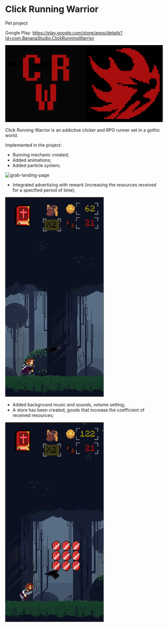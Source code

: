 # Click Running Warrior 
Pet project

Google Play:
https://play.google.com/store/apps/details?id=com.BananaStudio.ClickRunningWarrior

![alt text](BANNER_NameOfGame.png "")

Click Running Warrior is an addictive clicker and RPG runner set in a gothic world.

Implemented in the project:

- Running mechanic created;
- Added animations;
- Added particle system;

 ![grab-landing-page](https://github.com/Alex21Sav/Clicking_warrior/blob/main/1.gif)

- Integrated advertising with reward (increasing the resources received for a specified period of time);

 ![grab-landing-page](https://github.com/Alex21Sav/Clicking_warrior/blob/main/3.gif)

- Added background music and sounds, volume setting;
- A store has been created, goods that increase the coefficient of received resources;

![grab-landing-page](https://github.com/Alex21Sav/Clicking_warrior/blob/main/2.gif)





